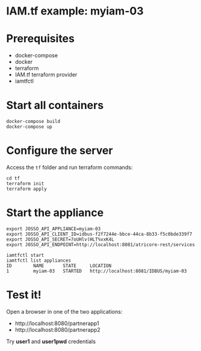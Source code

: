 # IAM.tf example: myiam-03

# Prerequisites

* docker-compose
* docker
* terraform
* IAM.tf terraform provider
* iamtfctl

# Start all containers

```
docker-compose build
docker-compose up
```
# Configure the server

Access the `tf` folder and run terraform commands:

```
cd tf
terraform init
terraform apply
```

# Start the appliance

```
export JOSSO_API_APPLIANCE=myiam-03
export JOSSO_API_CLIENT_ID=idbus-f2f7244e-bbce-44ca-8b33-f5c0bde339f7
export JOSSO_API_SECRET=7oUHlv(HLT%vxK4L
export JOSSO_API_ENDPOINT=http://localhost:8081/atricore-rest/services

iamtfctl start
iamtfctl list appliances
ID        NAME       STATE     LOCATION
1         myiam-03   STARTED   http://localhost:8081/IDBUS/myiam-03
```
# Test it!

Open a browser in one of the two applications: 

* http://localhost:8080/partnerapp1
* http://localhost:8080/partnerapp2

Try **user1** and **user1pwd** credentials
